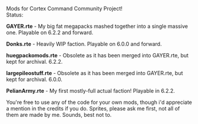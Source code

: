 Mods for Cortex Command Community Project!  
Status:

**GAYER.rte** - My big fat megapacks mashed together into a single massive one. Playable on 6.2.2 and forward.

**Donks.rte** - Heavily WIP faction. Playable on 6.0.0 and forward.

**huegpackomods.rte** - Obsolete as it has been merged into GAYER.rte, but kept for archival. 6.2.2.

**largepileostuff.rte** - Obsolete as it has been merged into GAYER.rte, but kept for archival. 6.0.0.

**PelianArmy.rte** - My first mostly-full actual faction! Playable in 6.2.2.

You're free to use any of the code for your own mods, though i'd appreciate a mention in the credits if you do. Sprites, please ask me first, not all of them are made by me. Sounds, best not to.

